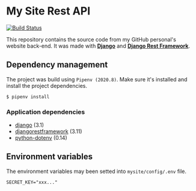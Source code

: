 # My Site Rest API

[![Build Status](https://travis-ci.org/jjpaulo2/mysite-rest-api.svg?branch=master)](https://travis-ci.org/jjpaulo2/mysite-rest-api)

This repository contains the source code from my GitHub personal's website back-end. It was made with [**Django**](https://www.djangoproject.com/) and [**Django Rest Framework**](https://www.django-rest-framework.org).

## Dependency management

The project was build using `Pipenv (2020.8)`. Make sure it's installed and install the project dependencies.

```shell
$ pipenv install
```

### Application dependencies

- [django](https://pypi.org/project/Django/) (3.1)
- [djangorestframework](https://pypi.org/project/djangorestframework/) (3.11)
- [python-dotenv](https://pypi.org/project/python-dotenv/) (0.14)

## Environment variables

The environment variables may been setted into `mysite/config/.env` file.

```shell
SECRET_KEY="xxx..."
```